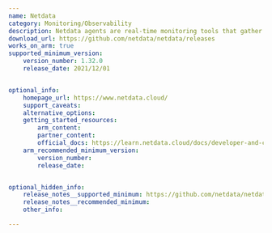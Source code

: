 ```yaml
---
name: Netdata
category: Monitoring/Observability
description: Netdata agents are real-time monitoring tools that gather performance metrics every second and display in visually intuitive dashboards, compatible with servers, virtual machines and cloud environments.
download_url: https://github.com/netdata/netdata/releases
works_on_arm: true
supported_minimum_version:
    version_number: 1.32.0
    release_date: 2021/12/01


optional_info:
    homepage_url: https://www.netdata.cloud/
    support_caveats:
    alternative_options:
    getting_started_resources:
        arm_content:
        partner_content:
        official_docs: https://learn.netdata.cloud/docs/developer-and-contributor-corner/install-the-netdata-agent-from-a-git-checkout
    arm_recommended_minimum_version:
        version_number:
        release_date:


optional_hidden_info:
    release_notes__supported_minimum: https://github.com/netdata/netdata/releases/tag/v1.32.0
    release_notes__recommended_minimum:
    other_info:

---
```

